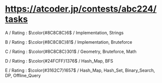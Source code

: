 # https://atcoder.jp/contests/abc224/tasks

A / Rating : $\color{#8C8C8C}6$ / Implementation, Strings

B / Rating : $\color{#8C8C8C}81$ / Implementation, Bruteforce

C / Rating : $\color{#8C8C8C}301$ / Geometry, Bruteforce, Math

D / Rating : $\color{#24FCFF}1376$ / Hash_Map, BFS

E / Rating : $\color{#3162C7}1657$ / Hash_Map, Hash_Set, Binary_Search, DP, Offline_Query
